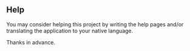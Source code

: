 ## Help ##

You may consider helping this project by writing the help pages and/or translating the application to your native language.

Thanks in advance.
